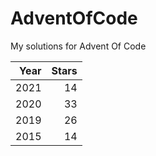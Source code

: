 # AdventOfCode
My solutions for Advent Of Code

| Year | Stars |
|-----:|------:|
| 2021 |    14 |
| 2020 |    33 |
| 2019 |    26 |
| 2015 |    14 |
